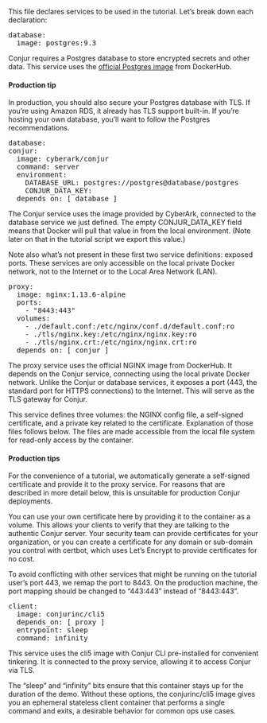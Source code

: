 This file declares services to be used in the tutorial. Let’s break down each declaration:

<pre class="file" data-filename="docker-compose.yml" data-target="replace">database:
  image: postgres:9.3
</pre>

Conjur requires a Postgres database to store encrypted secrets and other data. This service uses the [official Postgres image](https://hub.docker.com/_/postgres/) from DockerHub.

#### Production tip
In production, you should also secure your Postgres database with TLS. If you’re using Amazon RDS, it already has TLS support built-in. If you’re hosting your own database, you’ll want to follow the Postgres recommendations.


<pre class="file" data-filename="docker-compose.yml">database:
conjur:
  image: cyberark/conjur
  command: server
  environment:
    DATABASE_URL: postgres://postgres@database/postgres
    CONJUR_DATA_KEY:
  depends_on: [ database ]
</pre>

The Conjur service uses the image provided by CyberArk, connected to the database service we just defined. The empty CONJUR_DATA_KEY field means that Docker will pull that value in from the local environment. (Note later on that in the tutorial script we export this value.)

Note also what’s not present in these first two service definitions: exposed ports. These services are only accessible on the local private Docker network, not to the Internet or to the Local Area Network (LAN).


<pre class="file" data-filename="docker-compose.yml" >
proxy:
  image: nginx:1.13.6-alpine
  ports:
    - "8443:443"
  volumes:
    - ./default.conf:/etc/nginx/conf.d/default.conf:ro
    - ./tls/nginx.key:/etc/nginx/nginx.key:ro
    - ./tls/nginx.crt:/etc/nginx/nginx.crt:ro
  depends_on: [ conjur ]
</pre>

The proxy service uses the official NGINX image from DockerHub. It depends on the Conjur service, connecting using the local private Docker network. Unlike the Conjur or database services, it exposes a port (443, the standard port for HTTPS connections) to the Internet. This will serve as the TLS gateway for Conjur.

This service defines three volumes: the NGINX config file, a self-signed certificate, and a private key related to the certificate. Explanation of those files follows below. The files are made accessible from the local file system for read-only access by the container.

#### Production tips
For the convenience of a tutorial, we automatically generate a self-signed certificate and provide it to the proxy service. For reasons that are described in more detail below, this is unsuitable for production Conjur deployments.

You can use your own certificate here by providing it to the container as a volume. This allows your clients to verify that they are talking to the authentic Conjur server. Your security team can provide certificates for your organization, or you can create a certificate for any domain or sub-domain you control with certbot, which uses Let’s Encrypt to provide certificates for no cost.

To avoid conflicting with other services that might be running on the tutorial user’s port 443, we remap the port to 8443. On the production machine, the port mapping should be changed to “443:443” instead of “8443:443”.

<pre class="file" data-filename="docker-compose.yml" >
client:
  image: conjurinc/cli5
  depends_on: [ proxy ]
  entrypoint: sleep
  command: infinity
</pre>

This service uses the cli5 image with Conjur CLI pre-installed for convenient tinkering. It is connected to the proxy service, allowing it to access Conjur via TLS.

The “sleep” and “infinity” bits ensure that this container stays up for the duration of the demo. Without these options, the conjurinc/cli5 image gives you an ephemeral stateless client container that performs a single command and exits, a desirable behavior for common ops use cases.

